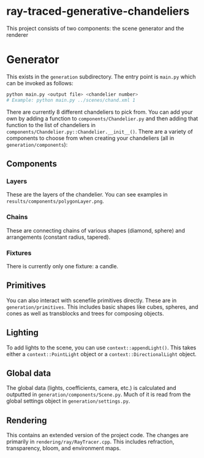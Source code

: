 # ray-traced-generative-chandeliers

This project consists of two components: the scene generator and the renderer

# Generator

This exists in the `generation` subdirectory. The entry point is `main.py` which can be invoked as follows:
```bash
python main.py <output file> <chandelier number>
# Example: python main.py ../scenes/chand.xml 1
```
There are currently 8 different chandeliers to pick from. You can add your own by adding a function to `components/Chandelier.py` and then adding that function to the list of chandeliers in `components/Chandelier.py::Chandelier.__init__()`. There are a variety of components to choose from when creating your chandeliers (all in `generation/components`):

## Components
### Layers
These are the layers of the chandelier. You can see examples in `results/components/polygonLayer.png`.

### Chains
These are connecting chains of various shapes (diamond, sphere) and arrangements (constant radius, tapered). 

### Fixtures
There is currently only one fixture: a candle.

## Primitives
You can also interact with scenefile primitives directly. These are in `generation/primitives`. This includes basic shapes like cubes, spheres, and cones as well as transblocks and trees for composing objects.

## Lighting

To add lights to the scene, you can use `context::appendLight()`. This takes either a `context::PointLight` object or a `context::DirectionalLight` object.

## Global data

The global data (lights, coefficients, camera, etc.) is calculated and outputted in `generation/components/Scene.py`. Much of it is read from the global settings object in `generation/settings.py`.

## Rendering

This contains an extended version of the project code. The changes are primarily in `rendering/ray/RayTracer.cpp`. This includes refraction, transparency, bloom, and environment maps.